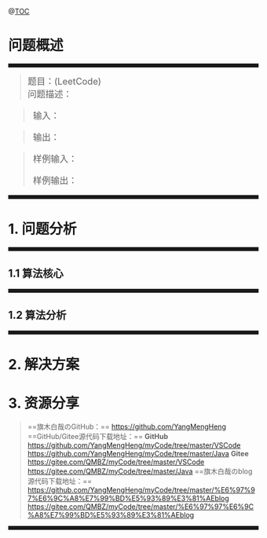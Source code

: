 
@[TOC](算法-)
# 问题概述
<hr style=" border:solid; width:100%; height:2px;" color=#000000 size=1">

> <font size=4>题目：(LeetCode)<br />
> 问题描述：
	
</font>

<font size=4>

> 
> 输入：

> 输出：

> 样例输入： 	
> 
> 样例输出： 
> 
</font>
<hr style=" border:solid; width:100%; height:2px;" color=#000000 size=1">

# 1. 问题分析

<hr style=" border:solid; width:100%; height:2px;" color=#000000 size=1">

## 1.1 算法核心


<hr style=" border:solid; width:100%; height:2px;" color=#000000 size=1">

## 1.2 算法分析


<hr style=" border:solid; width:100%; height:2px;" color=#000000 size=1">

# 2. 解决方案



# 3. 资源分享
> ==旗木白哉のGitHub：==
> https://github.com/YangMengHeng
> ==GitHub/Gitee源代码下载地址：==
> **GitHub**
> https://github.com/YangMengHeng/myCode/tree/master/VSCode
> https://github.com/YangMengHeng/myCode/tree/master/Java
> **Gitee**
> https://gitee.com/QMBZ/myCode/tree/master/VSCode
> https://gitee.com/QMBZ/myCode/tree/master/Java
> ==旗木白哉のblog源代码下载地址：==
>https://github.com/YangMengHeng/myCode/tree/master/%E6%97%97%E6%9C%A8%E7%99%BD%E5%93%89%E3%81%AEblog
>https://gitee.com/QMBZ/myCode/tree/master/%E6%97%97%E6%9C%A8%E7%99%BD%E5%93%89%E3%81%AEblog

<hr style=" border:solid; width:100%; height:2px;" color=#000000 size=1">